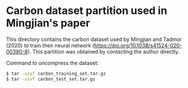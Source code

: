 # Carbon dataset partition used in Mingjian's paper

This directory contains the carbon dataset used by Mingjian and Tadmor (2020) to train their neural network (https://doi.org/10.1038/s41524-020-00390-8).
This partition was obtained by contacting the author directly.

Command to uncompress the dataset:
``` bash
$ tar -xzvf carbon_training_set.tar.gz
$ tar -xzvf carbon_test_set.tar.gz
```
